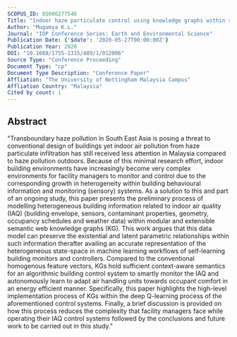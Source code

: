 ```yaml
---
SCOPUS_ID: 85086277546
Title: "Indoor haze particulate control using knowledge graphs within self-optimizing HVAC control systems"
Author: "Mugumya K.L."
Journal: "IOP Conference Series: Earth and Environmental Science"
Publication Date: {'$date': '2020-05-27T00:00:00Z'}
Publication Year: 2020
DOI: "10.1088/1755-1315/489/1/012006"
Source Type: "Conference Proceeding"
Document Type: "cp"
Document Type Description: "Conference Paper"
Affliation: "The University of Nottingham Malaysia Campus"
Affliation Country: "Malaysia"
Cited by count: 1
---
```


## Abstract
"Transboundary haze pollution in South East Asia is posing a threat to conventional design of buildings yet indoor air pollution from haze particulate infiltration has still received less attention in Malaysia compared to haze pollution outdoors. Because of this minimal research effort, indoor building environments have increasingly become very complex environments for facility managers to monitor and control due to the corresponding growth in heterogeneity within building behavioural information and monitoring (sensory) systems. As a solution to this and part of an ongoing study, this paper presents the preliminary process of modelling heterogeneous building information related to indoor air quality (IAQ) (building envelope, sensors, contaminant properties, geometry, occupancy schedules and weather data) within modular and extensible semantic web knowledge graphs (KG). This work argues that this data model can preserve the existential and latent parametric relationships within such information therafter availing an accurate representation of the heterogeneous state-space in machine learning workflows of self-learning building monitors and controllers. Compared to the conventional homogenous feature vectors, KGs hold sufficient context-aware semantics for an algorithmic building control system to smartly monitor the IAQ and autonomously learn to adapt air handling units towards occupant comfort in an energy efficient manner. Specifically, this paper highlights the high-level implementation process of KGs within the deep Q-learning process of the aforementioned control systems. Finally, a brief discussion is provided on how this process reduces the complexity that facility managers face while operating their IAQ control systems followed by the conclusions and future work to be carried out in this study."
